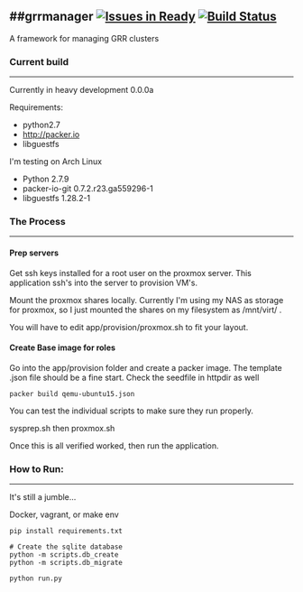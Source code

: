 ##grrmanager [![Issues in Ready](https://badge.waffle.io/thatarchguy/GRR-Manager.svg?label=ready&title=Ready)](http://waffle.io/thatarchguy/GRR-Manager) [![Build Status](https://travis-ci.org/thatarchguy/GRR-Manager.svg)](https://travis-ci.org/thatarchguy/GRR-Manager) 
----
A framework for managing GRR clusters 

### Current build
---
Currently in heavy development
0.0.0a

Requirements:
 - python2.7
 - http://packer.io
 - libguestfs


I'm testing on Arch Linux
 - Python 2.7.9
 - packer-io-git 0.7.2.r23.ga559296-1
 - libguestfs 1.28.2-1


### The Process
---
#### Prep servers
Get ssh keys installed for a root user on the proxmox server. 
This application ssh's into the server to provision VM's.

Mount the proxmox shares locally. 
Currently I'm using my NAS as storage for proxmox, so I just mounted the shares on my filesystem as /mnt/virt/ .

You will have to edit app/provision/proxmox.sh to fit your layout.


#### Create Base image for roles
Go into the app/provision folder and create a packer image. 
The template .json file should be a fine start. Check the seedfile in httpdir as well
```
packer build qemu-ubuntu15.json
```

You can test the individual scripts to make sure they run properly.

sysprep.sh then proxmox.sh


Once this is all verified worked, then run the application.



### How to Run:
---
It's still a jumble...

Docker, vagrant, or make env

```
pip install requirements.txt

# Create the sqlite database
python -m scripts.db_create
python -m scripts.db_migrate

python run.py
```



